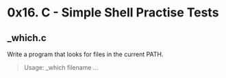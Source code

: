 # 0x16. C - Simple Shell Practise Tests

## _which.c
Write a program that looks for files in the current PATH.
> Usage: _which filename ...


